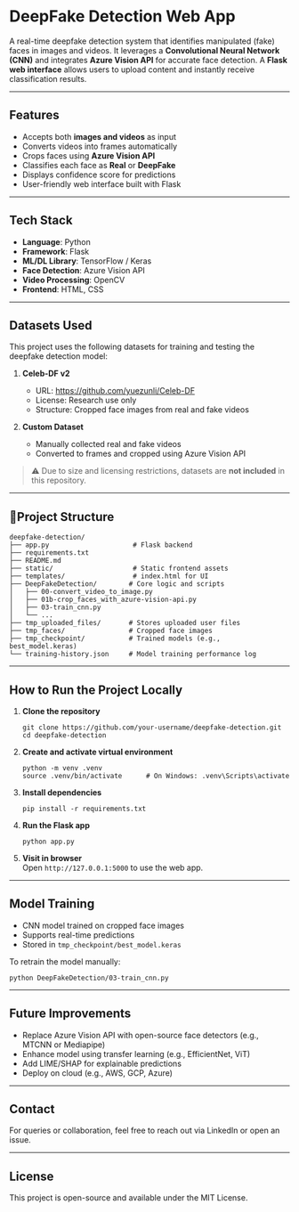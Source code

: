 # DeepFake Detection Web App

A real-time deepfake detection system that identifies manipulated (fake) faces in images and videos. It leverages a **Convolutional Neural Network (CNN)** and integrates **Azure Vision API** for accurate face detection. A **Flask web interface** allows users to upload content and instantly receive classification results.

---

## Features

- Accepts both **images and videos** as input  
- Converts videos into frames automatically  
- Crops faces using **Azure Vision API**  
- Classifies each face as **Real** or **DeepFake**  
- Displays confidence score for predictions  
- User-friendly web interface built with Flask  

---

## Tech Stack

- **Language**: Python  
- **Framework**: Flask  
- **ML/DL Library**: TensorFlow / Keras  
- **Face Detection**: Azure Vision API  
- **Video Processing**: OpenCV  
- **Frontend**: HTML, CSS  

---
## Datasets Used

This project uses the following datasets for training and testing the deepfake detection model:

1. **Celeb-DF v2**
   - URL: https://github.com/yuezunli/Celeb-DF
   - License: Research use only
   - Structure: Cropped face images from real and fake videos

2. **Custom Dataset**
   - Manually collected real and fake videos
   - Converted to frames and cropped using Azure Vision API

> ⚠️ Due to size and licensing restrictions, datasets are **not included** in this repository.
---
## 📂Project Structure

```
deepfake-detection/
├── app.py                     # Flask backend
├── requirements.txt
├── README.md
├── static/                    # Static frontend assets
├── templates/                 # index.html for UI
├── DeepFakeDetection/        # Core logic and scripts
│   ├── 00-convert_video_to_image.py
│   ├── 01b-crop_faces_with_azure-vision-api.py
│   ├── 03-train_cnn.py
│   └── ...
├── tmp_uploaded_files/       # Stores uploaded user files
├── tmp_faces/                # Cropped face images
├── tmp_checkpoint/           # Trained models (e.g., best_model.keras)
└── training-history.json     # Model training performance log
```

---

##  How to Run the Project Locally

1. **Clone the repository**  
   ```
   git clone https://github.com/your-username/deepfake-detection.git
   cd deepfake-detection
   ```

2. **Create and activate virtual environment**  
   ```
   python -m venv .venv
   source .venv/bin/activate      # On Windows: .venv\Scripts\activate
   ```

3. **Install dependencies**  
   ```
   pip install -r requirements.txt
   ```

4. **Run the Flask app**  
   ```
   python app.py
   ```

5. **Visit in browser**  
   Open `http://127.0.0.1:5000` to use the web app.

---

## Model Training

- CNN model trained on cropped face images  
- Supports real-time predictions  
- Stored in `tmp_checkpoint/best_model.keras`

To retrain the model manually:
```
python DeepFakeDetection/03-train_cnn.py
```

---

## Future Improvements

- Replace Azure Vision API with open-source face detectors (e.g., MTCNN or Mediapipe)  
- Enhance model using transfer learning (e.g., EfficientNet, ViT)  
- Add LIME/SHAP for explainable predictions  
- Deploy on cloud (e.g., AWS, GCP, Azure)  

---

## Contact

For queries or collaboration, feel free to reach out via LinkedIn or open an issue.

---

## License

This project is open-source and available under the MIT License.
